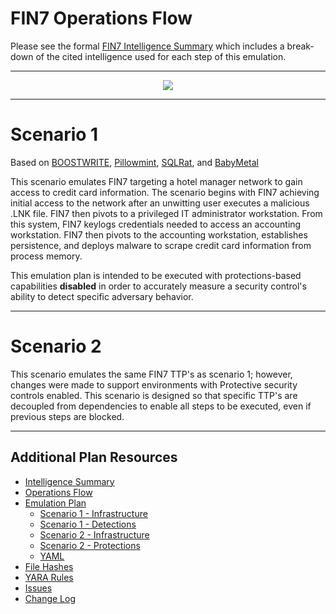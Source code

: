# FIN7 Operations Flow

Please see the formal [FIN7 Intelligence Summary](/fin7/Intelligence_Summary.md) which includes a break-down of the cited intelligence used for each step of this emulation.

---

<p align="center">
  <img src="/Emulation_Plan/OpFlow_Diagram.png" />
</p>

---

# Scenario 1

Based on [BOOSTWRITE](https://attack.mitre.org/software/S0415//), [Pillowmint](https://attack.mitre.org/software/S0517/), [SQLRat](https://attack.mitre.org/software/S0390/), and [BabyMetal](https://www.fireeye.com/blog/threat-research/2018/08/fin7-pursuing-an-enigmatic-and-evasive-global-criminal-operation.html)

This scenario emulates FIN7 targeting a hotel manager network to gain access to credit card information. The scenario begins with FIN7 achieving initial access to the network after an unwitting user executes a malicious .LNK file. FIN7 then pivots to a privileged IT administrator workstation. From this system, FIN7 keylogs credentials needed to access an accounting workstation. FIN7 then pivots to the accounting workstation, establishes persistence, and deploys malware to scrape credit card information from process memory.

This emulation plan is intended to be executed with protections-based capabilities **disabled** in order to accurately measure a security control's ability to detect specific adversary behavior.

---

# Scenario 2
This scenario emulates the same FIN7 TTP's as scenario 1; however, changes were made to support environments with Protective security controls enabled. This scenario is designed so that specific TTP's are decoupled from dependencies to enable all steps to be executed, even if previous steps are blocked.

---

## Additional Plan Resources

- [Intelligence Summary](/fin7/Intelligence_Summary.md)
- [Operations Flow](/fin7/Operations_Flow.md)
- [Emulation Plan](/fin7/Emulation_Plan)
  - [Scenario 1 - Infrastructure](/fin7/Emulation_Plan/Scenario_1/Infrastructure.md)
  - [Scenario 1 - Detections](/fin7/Emulation_Plan/Scenario_1)
  - [Scenario 2 - Infrastructure](/fin7/Emulation_Plan/Scenario_2/Infrastructure.md)
  - [Scenario 2 - Protections](/fin7/Emulation_Plan/Scenario_2)
  - [YAML](/fin7/Emulation_Plan/yaml)
- [File Hashes](/fin7/hashes)
- [YARA Rules](/fin7/yara-rules)
- [Issues](https://github.com/center-for-threat-informed-defense/adversary_emulation_library/issues)
- [Change Log](/fin7/CHANGE_LOG.md)
